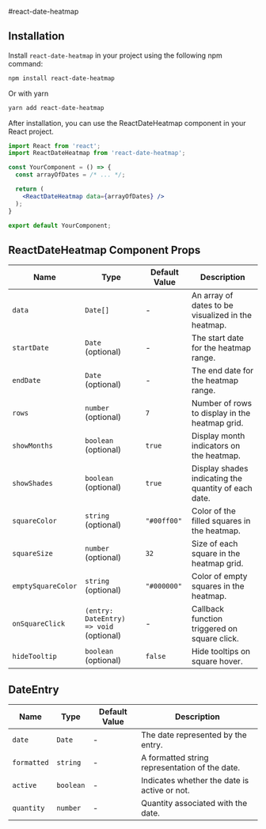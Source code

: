 #react-date-heatmap

## Installation

Install `react-date-heatmap` in your project using the following npm command:

```bash
npm install react-date-heatmap
```

Or with yarn

```bash
yarn add react-date-heatmap
```

After installation, you can use the ReactDateHeatmap component in your React project.

```jsx
import React from 'react';
import ReactDateHeatmap from 'react-date-heatmap';

const YourComponent = () => {
  const arrayOfDates = /* ... */;

  return (
    <ReactDateHeatmap data={arrayOfDates} />
  );
}

export default YourComponent;
```

## ReactDateHeatmap Component Props

| Name               | Type                                    | Default Value | Description                                          |
| ------------------ | --------------------------------------- | ------------- | ---------------------------------------------------- |
| `data`             | `Date[]`                                | -             | An array of dates to be visualized in the heatmap.   |
| `startDate`        | `Date` (optional)                       | -             | The start date for the heatmap range.                |
| `endDate`          | `Date` (optional)                       | -             | The end date for the heatmap range.                  |
| `rows`             | `number` (optional)                     | `7`           | Number of rows to display in the heatmap grid.       |
| `showMonths`       | `boolean` (optional)                    | `true`        | Display month indicators on the heatmap.             |
| `showShades`       | `boolean` (optional)                    | `true`        | Display shades indicating the quantity of each date. |
| `squareColor`      | `string` (optional)                     | `"#00ff00"`   | Color of the filled squares in the heatmap.          |
| `squareSize`       | `number` (optional)                     | `32`          | Size of each square in the heatmap grid.             |
| `emptySquareColor` | `string` (optional)                     | `"#000000"`   | Color of empty squares in the heatmap.               |
| `onSquareClick`    | `(entry: DateEntry) => void` (optional) | -             | Callback function triggered on square click.         |
| `hideTooltip`      | `boolean` (optional)                    | `false`       | Hide tooltips on square hover.                       |

## DateEntry

| Name        | Type      | Default Value | Description                                    |
| ----------- | --------- | ------------- | ---------------------------------------------- |
| `date`      | `Date`    | -             | The date represented by the entry.             |
| `formatted` | `string`  | -             | A formatted string representation of the date. |
| `active`    | `boolean` | -             | Indicates whether the date is active or not.   |
| `quantity`  | `number`  | -             | Quantity associated with the date.             |
